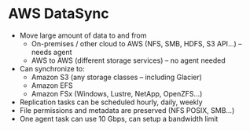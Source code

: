 # AWS DataSync
- Move large amount of data to and from
    - On-premises / other cloud to AWS (NFS, SMB, HDFS, S3 API…) – needs agent
    - AWS to AWS (different storage services) – no agent needed
- Can synchronize to:
    - Amazon S3 (any storage classes – including Glacier)
    - Amazon EFS
    - Amazon FSx (Windows, Lustre, NetApp, OpenZFS...)
- Replication tasks can be scheduled hourly, daily, weekly
- File permissions and metadata are preserved (NFS POSIX, SMB…)
- One agent task can use 10 Gbps, can setup a bandwidth limit

